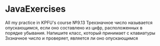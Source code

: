 # JavaExercises
All my practice in KPFU's course
№9.13
Трехзначное число называется опускающимся, если оно составлено из цифр, расположенных в порядке убывания. 
Напишите класс, который принимает с клавиатуры 3хзначное число и проверяет, является ли оно опускающимся
